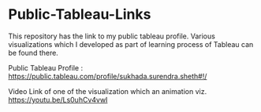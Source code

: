 # Public-Tableau-Links
This repository has the link to my public tableau profile. Various visualizations which I developed as part of learning process of Tableau can be found there.

Public Tableau Profile : 
https://public.tableau.com/profile/sukhada.surendra.sheth#!/

Video Link of one of the visualization which an animation viz.
https://youtu.be/Ls0uhCv4vwI
